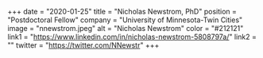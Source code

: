 +++ 
date = "2020-01-25" 
title = "Nicholas Newstrom, PhD" 
position = "Postdoctoral Fellow" 
company = "University of Minnesota-Twin Cities" 
image = "nnewstrom.jpeg" 
alt = "Nicholas Newstrom" 
color = "#212121" 
link1 = "https://www.linkedin.com/in/nicholas-newstrom-5808797a/" 
link2 = ""
twitter = "https://twitter.com/NNewstr"
+++
